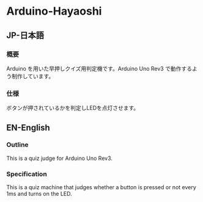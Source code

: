 # Arduino-Hayaoshi
## JP-日本語
### 概要
Arduino を用いた早押しクイズ用判定機です。Arduino Uno Rev3 で動作するよう制作しています。

### 仕様
ボタンが押されているかを判定しLEDを点灯させます。

## EN-English
### Outline
This is a quiz judge for Arduino Uno Rev3.

### Specification
This is a quiz machine that judges whether a button is pressed or not every 1ms and turns on the LED.
